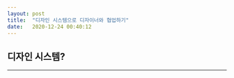 ```yaml
---
layout: post
title:  "디자인 시스템으로 디자이너와 협업하기"
date:   2020-12-24 00:40:12
---
```


## 디자인 시스템?

---



<br><br>


<br><br><br>

